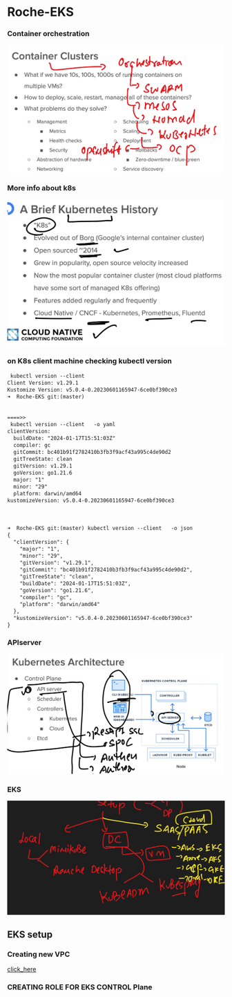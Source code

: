 # Roche-EKS

### Container orchestration 

<img src="carch.png">

### More info about k8s

<img src="info.png">

### on K8s client machine checking kubectl version 

```
 kubectl version --client 
Client Version: v1.29.1
Kustomize Version: v5.0.4-0.20230601165947-6ce0bf390ce3
➜  Roche-EKS git:(master) 


====>>
 kubectl version --client   -o yaml 
clientVersion:
  buildDate: "2024-01-17T15:51:03Z"
  compiler: gc
  gitCommit: bc401b91f2782410b3fb3f9acf43a995c4de90d2
  gitTreeState: clean
  gitVersion: v1.29.1
  goVersion: go1.21.6
  major: "1"
  minor: "29"
  platform: darwin/amd64
kustomizeVersion: v5.0.4-0.20230601165947-6ce0bf390ce3



➜  Roche-EKS git:(master) kubectl version --client   -o json 
{
  "clientVersion": {
    "major": "1",
    "minor": "29",
    "gitVersion": "v1.29.1",
    "gitCommit": "bc401b91f2782410b3fb3f9acf43a995c4de90d2",
    "gitTreeState": "clean",
    "buildDate": "2024-01-17T15:51:03Z",
    "goVersion": "go1.21.6",
    "compiler": "gc",
    "platform": "darwin/amd64"
  },
  "kustomizeVersion": "v5.0.4-0.20230601165947-6ce0bf390ce3"
}

```

### APIserver

<img src="api.png">

### EKS 

<img src="eks.png">

## EKS setup 


### Creating new VPC 

[click_here](https://docs.aws.amazon.com/eks/latest/userguide/creating-a-vpc.html)


### CREATING ROLE FOR EKS CONTROL Plane 

```

```
